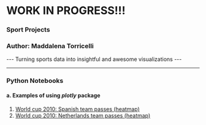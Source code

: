 # WORK IN PROGRESS!!!

### Sport Projects
### Author: Maddalena Torricelli
--- Turning sports data into insightful and awesome visualizations ---

---

### Python Notebooks
#### a. Examples of using *plotly* package
1. [World cup 2010: Spanish team passes (heatmap)](https://htmlpreview.github.io/?https://github.com/maddaleona/sport_projects/blob/main/data/es_heatmap.html)
2. [World cup 2010: Netherlands team passes (heatmap)](https://htmlpreview.github.io/?https://github.com/maddaleona/sport_projects/blob/main/data/nl_heatmap.html)
